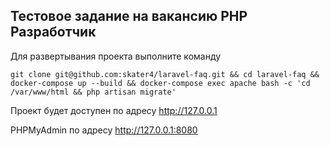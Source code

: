 ## Тестовое задание на вакансию PHP Разработчик

Для развертывания проекта выполните команду

```shell
git clone git@github.com:skater4/laravel-faq.git && cd laravel-faq && docker-compose up --build && docker-compose exec apache bash -c 'cd /var/www/html && php artisan migrate'
```

Проект будет доступен по адресу http://127.0.0.1

PHPMyAdmin по адресу http://127.0.0.1:8080
